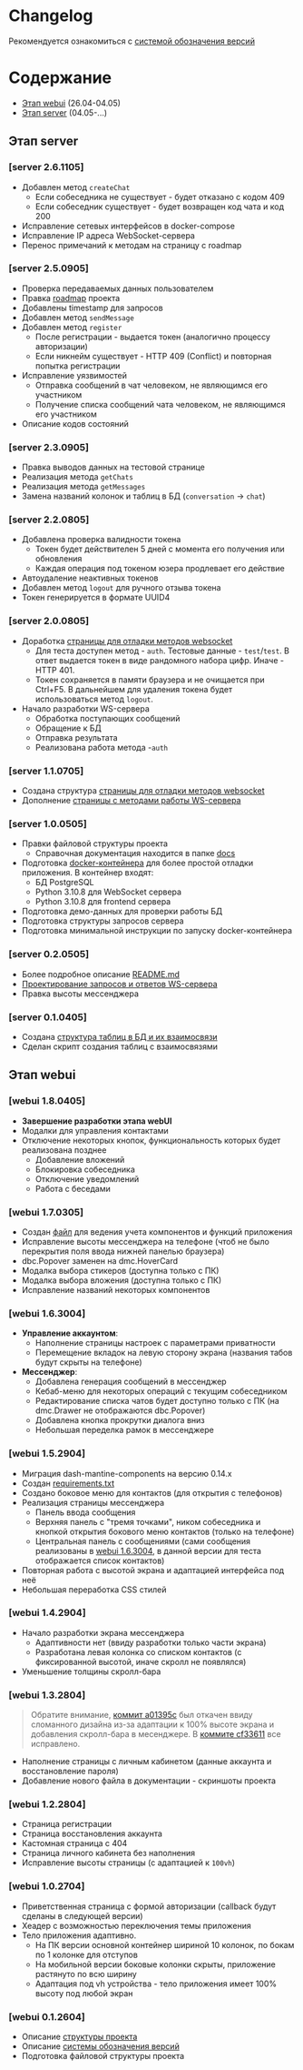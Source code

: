 # Changelog
Рекомендуется ознакомиться с [системой обозначения версий](/docs/VERSIONS.md)

# Содержание
- [Этап webui](#этап-webui) (26.04-04.05)
- [Этап server](#этап-server) (04.05-...)


## Этап **server**
### [server 2.6.1105]
- Добавлен метод `createChat`
    - Если собеседника не существует - будет отказано с кодом 409
    - Если собеседник существует - будет возвращен код чата и код 200
- Исправление сетевых интерфейсов в docker-compose
- Исправление IP адреса WebSocket-сервера
- Перенос примечаний к методам на страницу с roadmap

### [server 2.5.0905]
- Проверка передаваемых данных пользователем
- Правка [roadmap](/README.md#этапы-создания-приложения-roadmap) проекта
- Добавлены timestamp для запросов
- Добавлен метод `sendMessage`
- Добавлен метод `register`
    - После регистрации - выдается токен (аналогично процессу авторизации)
    - Если никнейм существует - HTTP 409 (Conflict) и повторная попытка регистрации
- Исправление уязвимостей
    - Отправка сообщений в чат человеком, не являющимся его участником
    - Получение списка сообщений чата человеком, не являющимся его участником
- Описание кодов состояний

### [server 2.3.0905]
- Правка выводов данных на тестовой странице
- Реализация метода `getChats`
- Реализация метода `getMessages`
- Замена названий колонок и таблиц в БД (`conversation` -> `chat`)

### [server 2.2.0805]
- Добавлена проверка валидности токена
    - Токен будет действителен 5 дней с момента его получения или обновления
    - Каждая операция под токеном юзера продлевает его действие
- Автоудаление неактивных токенов
- Добавлен метод `logout` для ручного отзыва токена
- Токен генерируется в формате UUID4

### [server 2.0.0805]
- Доработка [страницы для отладки методов websocket](/server/ws_server/ws_server_tests.py)
    - Для теста доступен метод - `auth`. Тестовые данные - `test`/`test`. В ответ выдается токен в виде рандомного набора цифр. Иначе - HTTP 401.
    - Токен сохраняется в памяти браузера и не очищается при Ctrl+F5. В дальнейшем для удаления токена будет использоваться метод `logout`.
- Начало разработки WS-сервера
    - Обработка поступающих сообщений
    - Обращение к БД
    - Отправка результата
    - Реализована работа метода -`auth`

### [server 1.1.0705]
- Создана структура [страницы для отладки методов websocket](/server/ws_server/ws_server_tests.py)
- Дополнение [страницы с методами работы WS-сервера](/docs/WS_SERVER_REFERENCE.md)

### [server 1.0.0505]
- Правки файловой структуры проекта
    - Справочная документация находится в папке [docs](/docs/)
- Подготовка [docker-контейнера](/docker-compose.yaml) для более простой отладки приложения. В контейнер входят:
    - БД PostgreSQL
    - Python 3.10.8 для WebSocket сервера
    - Python 3.10.8 для frontend сервера
- Подготовка демо-данных для проверки работы БД
- Подготовка структуры запросов сервера
- Подготовка минимальной инструкции по запуску docker-контейнера

### [server 0.2.0505]
- Более подробное описание [README.md](/README.md)
- [Проектирование запросов и ответов WS-сервера](/docs/WS_SERVER_REFERENCE.md)
- Правка высоты мессенджера

### [server 0.1.0405]
- Создана [структура таблиц в БД и их взаимосвязи](/docs/DB_REFERENCE.md)
- Сделан скрипт создания таблиц с взаимосвязями

## Этап **webui**
### [webui 1.8.0405]
- **Завершение разработки этапа webUI**
- Модалки для управления контактами
- Отключение некоторых кнопок, функциональность которых будет реализована позднее
    - Добавление вложений
    - Блокировка собеседника
    - Отключение уведомлений
    - Работа с беседами

### [webui 1.7.0305]
- Создан [файл](/docs/COMPONENTS.md) для ведения учета компонентов и функций приложения
- Исправление высоты мессенджера на телефоне (чтоб не было перекрытия поля ввода нижней панелью браузера)
- dbc.Popover заменен на dmc.HoverCard
- Модалка выбора стикеров (доступна только с ПК)
- Модалка выбора вложения (доступна только с ПК)
- Исправление названий некоторых компонентов

### [webui 1.6.3004]
- **Управление аккаунтом**:
    - Наполнение страницы настроек с параметрами приватности
    - Перемещение вкладок на левую сторону экрана (названия табов будут скрыты на телефоне)
- **Мессенджер**:
    - Добавлена генерация сообщений в мессенджер
    - Кебаб-меню для некоторых операций с текущим собеседником
    - Редактирование списка чатов будет доступно только с ПК (на dmc.Drawer не отображаются dbc.Popover)
    - Добавлена кнопка прокрутки диалога вниз
    - Небольшая переделка рамок в мессенджере

### [webui 1.5.2904]
- Миграция dash-mantine-components на версию 0.14.x
- Создан [requirements.txt](requirements.txt)
- Создано боковое меню для контактов (для открытия с телефонов)
- Реализация страницы мессенджера
    - Панель ввода сообщения
    - Верхняя панель с "тремя точками", ником собеседника и кнопкой открытия бокового меню контактов (только на телефоне)
    - Центральная панель с сообщениями (сами сообщения реализованы в [webui 1.6.3004](#webui-163004), в данной версии для теста отображается список контактов)
- Повторная работа с высотой экрана и адаптацией интерфейса под неё
- Небольшая переработка CSS стилей


### [webui 1.4.2904]
- Начало разработки экрана мессенджера
    - Адаптивности нет (ввиду разработки только части экрана)
    - Разработана левая колонка со списком контактов (с фиксированной высотой, иначе скролл не появлялся)
- Уменьшение толщины скролл-бара

### [webui 1.3.2804]
> Обратите внимание, [коммит a01395c](https://github.com/MichaelODeli/dash_messenger/commit/d286a64daea8bfd5ce93b52f2876513d248d7d08) был откачен ввиду сломанного дизайна из-за адаптации к 100% высоте экрана и добавления скролл-бара в месенджере. В [коммите cf33611](https://github.com/MichaelODeli/dash_messenger/commit/cf33611a80476d67e51d814cb9d0362a01a43de8) все исправлено.
- Наполнение страницы с личным кабинетом (данные аккаунта и восстановление пароля)
- Добавление нового файла в документации - скриншоты проекта

### [webui 1.2.2804]
- Страница регистрации
- Страница восстановления аккаунта
- Кастомная страница с 404
- Страница личного кабинета без наполнения
- Исправление высоты страницы (с адаптацией к `100vh`)

### [webui 1.0.2704]
- Приветственная страница с формой авторизации (callback будут сделаны в следующей версии)
- Хеадер с возможностью переключения темы приложения
- Тело приложения адаптивно.
    - На ПК версии основной контейнер шириной 10 колонок, по бокам по 1 колонке для отступов
    - На мобильной версии боковые колонки скрыты, приложение растянуто по всю ширину
    - Адаптация под vh устройства - тело приложения имеет 100% высоту под любой экран

### [webui 0.1.2604]
- Описание [структуры проекта](README.md)
- Описание [системы обозначения версий](/docs/VERSIONS.md)
- Подготовка файловой структуры проекта